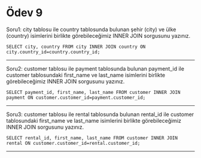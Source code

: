 # Ödev 9

Soru1:
city tablosu ile country tablosunda bulunan şehir (city) ve ülke (country) isimlerini birlikte görebileceğimiz INNER JOIN sorgusunu yazınız.

``SELECT city, country FROM city
INNER JOIN country ON city.country_id=country.country_id;``

---

Soru2:
customer tablosu ile payment tablosunda bulunan payment_id ile customer tablosundaki first_name ve last_name isimlerini birlikte görebileceğimiz INNER JOIN sorgusunu yazınız.

``SELECT payment_id, first_name, last_name FROM customer
INNER JOIN payment ON customer.customer_id=payment.customer_id;``

---

Soru3:
customer tablosu ile rental tablosunda bulunan rental_id ile customer tablosundaki first_name ve last_name isimlerini birlikte görebileceğimiz INNER JOIN sorgusunu yazınız.

``SELECT rental_id, first_name, last_name FROM customer
INNER JOIN rental ON customer.customer_id=rental.customer_id;``



---